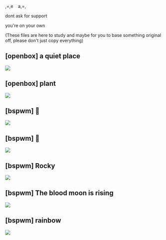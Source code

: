 ,=,e ​ ​ ​ a,=,

dont ask for support

you're on your own

(These files are here to study and maybe for you to base something original off, please don't just copy everything)

## [openbox] a quiet place

![](https://i.imgur.com/XSQp3IS.png)

## [openbox] plant

![](https://i.imgur.com/lRU8dYW.png)

## [bspwm] 🌋

![](https://i.redd.it/bdhajrbjnhm41.png)

## [bspwm] 🌿

![](https://i.imgur.com/TTEoDJP.png)

## [bspwm] Rocky

![](https://i.imgur.com/sRTB2pH.png)

## [bspwm] The blood moon is rising

![](https://i.imgur.com/WzYQESH.png)

## [bspwm] rainbow

![](https://i.imgur.com/cgGyZ3V.png)
